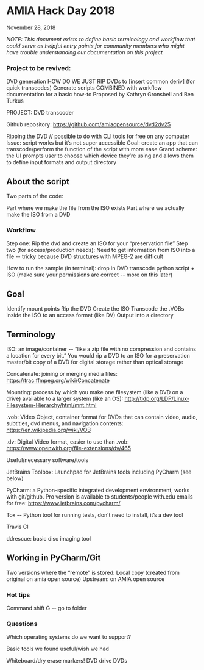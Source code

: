 # AMIA Hack Day 2018
November 28, 2018

*NOTE: This document exists to define basic terminology and workflow that could serve as helpful entry points for community members who might have trouble understanding our documentation on this project*

### Project to be revived:

DVD generation
HOW DO WE JUST RIP DVDs to [insert common deriv] (for quick transcodes) 
Generate scripts COMBINED with workflow documentation for a basic how-to
Proposed by Kathryn Gronsbell and Ben Turkus

PROJECT: DVD transcoder

Github repository: https://github.com/amiaopensource/dvd2dv25

Ripping the DVD // possible to do with CLI tools for free on any computer
Issue: script works but it’s not super accessible
Goal: create an app that can transcode/perform the function of the script with more ease
Grand scheme: the UI prompts user to choose which device they’re using and allows them to define input formats and output directory

## About the script

Two parts of the code: 

Part where we make the file from the ISO exists
Part where we actually make the ISO from a DVD

### Workflow

Step one: Rip the dvd and create an ISO for your “preservation file”
Step two (for access/production needs): Need to get information from ISO into a file -- tricky because DVD structures with MPEG-2 are difficult

How to run the sample (in terminal): drop in DVD transcode python script + ISO (make sure your permissions are correct -- more on this later)

## Goal

Identify mount points
Rip the DVD
Create the ISO
Transcode the .VOBs inside the ISO to an access format (like DV)
Output into a directory

## Terminology

ISO: an image/container -- “like a zip file with no compression and contains a location for every bit.” You would rip a DVD to an ISO for a preservation master/bit copy of a DVD for digital storage rather than optical storage

Concatenate: joining or merging media files: https://trac.ffmpeg.org/wiki/Concatenate

Mounting: process by which you make one filesystem (like a DVD on a drive) available to a larger system (like an OS): http://tldp.org/LDP/Linux-Filesystem-Hierarchy/html/mnt.html

.vob: Video Object, container format for DVDs that can contain video, audio, subtitles, dvd menus, and navigation contents: https://en.wikipedia.org/wiki/VOB

.dv: Digital Video format, easier to use than .vob: https://www.openwith.org/file-extensions/dv/465

Useful/necessary software/tools

JetBrains Toolbox: Launchpad for JetBrains tools including PyCharm (see below)

PyCharm: a Python-specific integrated development environment, works with git/github. Pro version is available to students/people with.edu emails for free: https://www.jetbrains.com/pycharm/

Tox -- Python tool for running tests, don’t need to install, it’s a dev tool

Travis CI

ddrescue: basic disc imaging tool

## Working in PyCharm/Git

Two versions where the “remote” is stored:
Local copy (created from original on amia open source)
Upstream: on AMIA open source



### Hot tips

Command shift G -- go to folder

### Questions

Which operating systems do we want to support?

Basic tools we found useful/wish we had

Whiteboard/dry erase markers!
DVD drive
DVDs